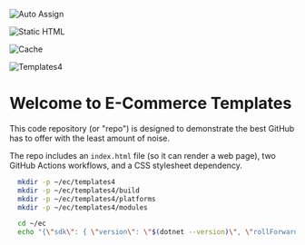 
![Auto Assign](https://github.com/templates4/E-Commerce/actions/workflows/auto-assign.yml/badge.svg)

![Static HTML](https://github.com/templates4/E-Commerce/actions/workflows/static.yml/badge.svg)

![Cache](https://github.com/templates4/E-Commerce/actions/workflows/cache.yml/badge.svg)

![Templates4](https://github.com/templates4/E-Commerce/actions/workflows/templates4.yml/badge.svg)

# Welcome to E-Commerce Templates

This code repository (or "repo") is designed to demonstrate the best GitHub has to offer with the least amount of noise.

The repo includes an `index.html` file (so it can render a web page), two GitHub Actions workflows, and a CSS stylesheet dependency.

```sh
  mkdir -p ~/ec/templates4
  mkdir -p ~/ec/templates4/build
  mkdir -p ~/ec/templates4/platforms
  mkdir -p ~/ec/templates4/modules

  cd ~/ec
  echo "{\"sdk\": { \"version\": \"$(dotnet --version)\", \"rollForward\": \"latestFeature\"    }  }" > global.json

```
